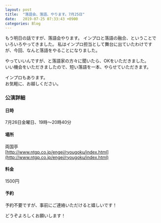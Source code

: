 ```yaml
---
layout: post
title:  "落語会、落語、やります。7月25日"
date:   2019-07-25 07:33:43 +0900
categories: Blog
---
```


もう明日の話ですが、落語会やります。 
インプロと落語の融合、ということでいろいろやってきました。 
私はインプロ担当として舞台に出ていたわけですが、今回、なんと落語をやることになりました。 

やっていいんですが、と落語家の方々に聞いたら、OKをいただきました。  
いい機会をいただきましたので、短い落語を一本、やらせていただきます。

インプロもあります。   
お気軽に、お越しください。  


### 公演詳細

#### 日時  
7月26日金曜日、19時〜20時40分  

#### 場所  
両国亭  
[http://www.ntgp.co.jp/engei/ryougoku/index.html](http://www.ntgp.co.jp/engei/ryougoku/index.html)


#### 料金  
1500円   
  
#### 予約  
予約不要ですが、事前にご連絡いただけると嬉しいです！



どうぞよろしくお願いします！

